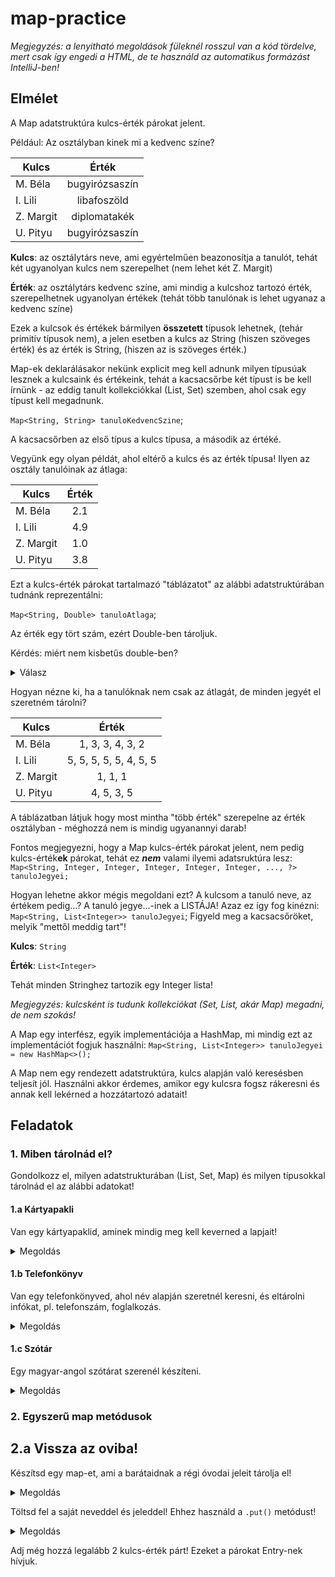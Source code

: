 # map-practice

_Megjegyzés: a lenyitható megoldások füleknél
rosszul van a kód tördelve, mert csak így engedi a HTML,
de te használd az automatikus formázást IntelliJ-ben!_

## Elmélet

A Map adatstruktúra kulcs-érték párokat jelent.

Például: 
Az osztályban kinek mi a kedvenc színe?


| Kulcs     |      Érték      |
|-----------|:---------------:|
| M. Béla   | bugyirózsaszín  |
| I. Lili   |   libafoszöld   |
| Z. Margit |  diplomatakék   |
| U. Pityu  | bugyirózsaszín  |


**Kulcs**: az osztálytárs neve, 
ami egyértelműen beazonosítja a tanulót,
tehát két ugyanolyan kulcs nem szerepelhet
(nem lehet két Z. Margit)

**Érték**: az osztálytárs kedvenc színe,
ami mindig a kulcshoz tartozó érték,
szerepelhetnek ugyanolyan értékek
(tehát több tanulónak is lehet ugyanaz a kedvenc színe)

Ezek a kulcsok és értékek bármilyen **összetett** típusok lehetnek,
(tehár primitív típusok nem), a jelen esetben a kulcs az String
(hiszen szöveges érték) és az érték is String, (hiszen az is szöveges
érték.)

Map-ek deklarálásakor nekünk explicit meg kell adnunk milyen
típusúak lesznek a kulcsaink és értékeink, tehát a kacsacsőrbe
két típust is be kell írnünk - az eddig tanult kollekciókkal
(List, Set) szemben, ahol csak egy típust kell megadnunk.

`Map<String, String> tanuloKedvencSzine`;

A kacsacsőrben az első típus a kulcs típusa,
a második az értéké.

Vegyünk egy olyan példát, ahol eltérő a kulcs és az érték típusa!
Ilyen az osztály tanulóinak az átlaga:

| Kulcs     | Érték |
|-----------|:-----:|
| M. Béla   |  2.1  |
| I. Lili   |  4.9  |
| Z. Margit |  1.0  |
| U. Pityu  |  3.8  |

Ezt a kulcs-érték párokat tartalmazó "táblázatot" az alábbi adatstruktúrában
tudnánk reprezentálni:

`Map<String, Double> tanuloAtlaga`;

Az érték egy tört szám, ezért Double-ben tároljuk.

Kérdés: miért nem kisbetűs double-ben?
<details><summary>Válasz</summary><p>
Mert primitív típusokat nem tárolhatunk Map-ben!
</p></details>

Hogyan nézne ki, ha a tanulóknak nem csak az átlagát, de minden jegyét el szeretném tárolni?

| Kulcs     |         Érték          |
|-----------|:----------------------:|
| M. Béla   |    1, 3, 3, 4, 3, 2    |
| I. Lili   | 5, 5, 5, 5, 5, 4, 5, 5 |
| Z. Margit |        1, 1, 1         |
| U. Pityu  |       4, 5, 3, 5       |

A táblázatban látjuk hogy most mintha "több érték" szerepelne az érték osztályban - méghozzá
nem is mindig ugyanannyi darab!

Fontos megjegyezni, hogy a Map kulcs-érték párokat jelent, nem pedig kulcs-érték**ek** párokat, tehát
ez **_nem_** valami ilyemi adatsruktúra lesz:
`Map<String, Integer, Integer, Integer, Integer, Integer, ..., ?> tanuloJegyei;`

Hogyan lehetne akkor mégis megoldani ezt?
A kulcsom a tanuló neve, az értékem pedig...? A tanuló jegye...-inek a LISTÁJA!
Azaz ez így fog kinézni: `Map<String, List<Integer>> tanuloJegyei`;
Figyeld meg a kacsacsőröket, melyik "mettől meddig tart"!

**Kulcs**: `String`

**Érték**: `List<Integer>`

Tehát minden Stringhez tartozik egy Integer lista!

_Megjegyzés: kulcsként is tudunk kollekciókat (Set, List, akár Map) megadni, de nem szokás!_

A Map egy interfész, egyik implementációja a HashMap, mi mindig ezt az implementációt
fogjuk használni: `Map<String, List<Integer>> tanuloJegyei = new HashMap<>();`

A Map nem egy rendezett adatstruktúra, kulcs alapján való keresésben teljesít jól.
Használni akkor érdemes, amikor egy kulcsra fogsz rákeresni és annak kell lekérned
a hozzátartozó adatait!

## Feladatok

### 1. Miben tárolnád el?
Gondolkozz el, milyen adatstrukturában (List, Set, Map) és milyen típusokkal 
tárolnád el az alábbi adatokat!
#### 1.a Kártyapakli
Van egy kártyapaklid, aminek mindig meg kell keverned a lapjait!
<details><summary>Megoldás</summary><p>
Listában: List < Card > cards;
</p></details>

#### 1.b Telefonkönyv
Van egy telefonkönyved, ahol név alapján szeretnél keresni, és eltárolni
infókat, pl. telefonszám, foglalkozás.
<details><summary>Megoldás</summary><p>
Mapben: Map < String, ContactInfo > phoneBook;
Ahol a ContactInfo osztály (amit te magad hozol létre)
tartalmazza a telefonszámot és a foglalkozást is!
</p></details>

#### 1.c Szótár
Egy magyar-angol szótárat szerenél készíteni.
<details><summary>Megoldás</summary><p>
Mapben: Map < String, String > dictionary;
</p></details>

### 2. Egyszerű map metódusok

## 2.a Vissza az oviba!
Készítsd egy map-et, ami a barátaidnak a régi
óvodai jeleit tárolja el!

<details><summary>Megoldás</summary><pre>
Map< String, String> ovodaiJelek = new HashMap<>();
</pre></details>

Töltsd fel a saját neveddel és jeleddel!
Ehhez használd a `.put()` metódust!

<details><summary>Megoldás</summary><pre>
ovodaiJelek.put("Zámbó Jimmy", "korona");
</pre></details>

Adj még hozzá legalább 2 kulcs-érték párt!
Ezeket a párokat Entry-nek hívjuk.

